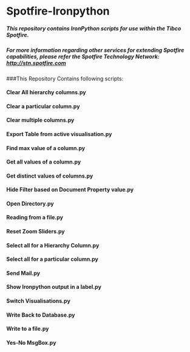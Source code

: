 # Spotfire-Ironpython

##### This repository contains IronPython scripts for use within the Tibco Spotfire.

##### For more information regarding other services for extending Spotfire capabilities, please refer the Spotfire Technology Network: http://stn.spotfire.com

###This Repository Contains following scripts:
#### Clear All hierarchy columns.py
#### Clear a particular column.py
#### Clear multiple columns.py
#### Export Table from active visualisation.py
#### Find max value of a column.py
#### Get all values of a column.py
#### Get distinct values of columns.py
#### Hide Filter based on Document Property value.py
#### Open Directory.py
#### Reading from a file.py
#### Reset Zoom Sliders.py
#### Select all for a Hierarchy Column.py
#### Select all for a particular column.py
#### Send Mail.py
#### Show Ironpython output in a label.py
#### Switch Visualisations.py
#### Write Back to Database.py
#### Write to a file.py
#### Yes-No MsgBox.py
